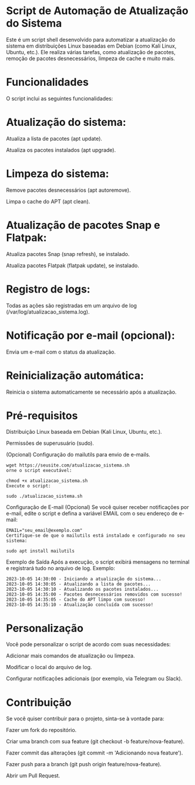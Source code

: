# Script de Automação de Atualização do Sistema

Este é um script shell desenvolvido para automatizar a atualização do sistema em distribuições Linux baseadas em Debian (como Kali Linux, Ubuntu, etc.).
Ele realiza várias tarefas, como atualização de pacotes, remoção de pacotes desnecessários, limpeza de cache e muito mais.

# Funcionalidades
O script inclui as seguintes funcionalidades:

# Atualização do sistema:

Atualiza a lista de pacotes (apt update).

Atualiza os pacotes instalados (apt upgrade).

# Limpeza do sistema:

Remove pacotes desnecessários (apt autoremove).

Limpa o cache do APT (apt clean).

# Atualização de pacotes Snap e Flatpak:

Atualiza pacotes Snap (snap refresh), se instalado.

Atualiza pacotes Flatpak (flatpak update), se instalado.

# Registro de logs:

Todas as ações são registradas em um arquivo de log (/var/log/atualizacao_sistema.log).

# Notificação por e-mail (opcional):

Envia um e-mail com o status da atualização.

# Reinicialização automática:

Reinicia o sistema automaticamente se necessário após a atualização.

# Pré-requisitos
Distribuição Linux baseada em Debian (Kali Linux, Ubuntu, etc.).

Permissões de superusuário (sudo).

(Opcional) Configuração do mailutils para envio de e-mails.

````
wget https://seusite.com/atualizacao_sistema.sh
orne o script executável:

chmod +x atualizacao_sistema.sh
Execute o script:

sudo ./atualizacao_sistema.sh
````
Configuração de E-mail (Opcional)
Se você quiser receber notificações por e-mail, edite o script e defina a variável EMAIL com o seu endereço de e-mail:
````
EMAIL="seu_email@exemplo.com"
Certifique-se de que o mailutils está instalado e configurado no seu sistema:

sudo apt install mailutils
````
Exemplo de Saída
Após a execução, o script exibirá mensagens no terminal e registrará tudo no arquivo de log. Exemplo:
````
2023-10-05 14:30:00 - Iniciando a atualização do sistema...
2023-10-05 14:30:05 - Atualizando a lista de pacotes...
2023-10-05 14:30:10 - Atualizando os pacotes instalados...
2023-10-05 14:35:00 - Pacotes desnecessários removidos com sucesso!
2023-10-05 14:35:05 - Cache do APT limpo com sucesso!
2023-10-05 14:35:10 - Atualização concluída com sucesso!
````
# Personalização
Você pode personalizar o script de acordo com suas necessidades:

Adicionar mais comandos de atualização ou limpeza.

Modificar o local do arquivo de log.

Configurar notificações adicionais (por exemplo, via Telegram ou Slack).

# Contribuição
Se você quiser contribuir para o projeto, sinta-se à vontade para:

Fazer um fork do repositório.

Criar uma branch com sua feature (git checkout -b feature/nova-feature).

Fazer commit das alterações (git commit -m 'Adicionando nova feature').

Fazer push para a branch (git push origin feature/nova-feature).

Abrir um Pull Request.
